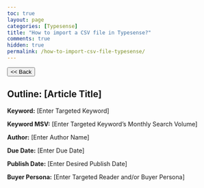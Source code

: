 ```yaml
---
toc: true
layout: page
categories: [Typesense]
title: "How to import a CSV file in Typesense?"
comments: true
hidden: true
permalink: /how-to-import-csv-file-typesense/
---
```


<button class="back-button" onclick="window.history.back()"><< Back</button>

## Outline: [Article Title]

**Keyword:** [Enter Targeted Keyword]

**Keyword MSV:** [Enter Targeted Keyword’s Monthly Search Volume]

**Author:** [Enter Author Name]

**Due Date:** [Enter Due Date]

**Publish Date:** [Enter Desired Publish Date]

**Buyer Persona:** [Enter Targeted Reader and/or Buyer Persona]

<br>
